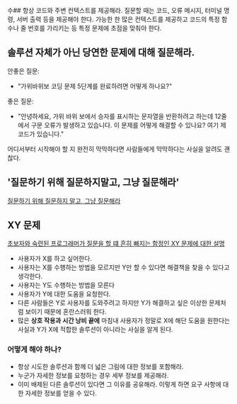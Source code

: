 수## 항상 코드와 주변 컨텍스트를  제공해라.
질문할 때는 코드, 오류 메시지, 터미널 명령, 서버 출력 등을 제공해야 한다.
가능한 한 많은 컨텍스트를 제공하고 코드의 특정 함수나 줄 번호를 가리키는 등 특정 문제에 초점을 맞춰야 한다.

## 솔루션 자체가 아닌 당연한 문제에 대해 질문해라.

안좋은 질문:
- "가위바위보 코딩 문제 5단계를 완료하려면 어떻게 하나요?"

좋은 질문:
- "안녕하세요, 가위 바위 보에서 승자를 표시하는 문자열을 반환하려고 하는데 12줄에서 구문 오류가 발생하고 있습니다. 이 문제를 어떻게 해결할 수 있나요? 여기 제 코드가 있습니다."

어디서부터 시작해야 할 지 완전히 막막하다면 사람들에게 막막하다는 사실을 알려도 괜찮다.

## '질문하기 위해 질문하지말고, 그냥 질문해라'
[질문하기 위해 질문하지 말고, 그냥 질문해라](https://dontasktoask.com/)

## XY 문제
[초보자와 숙련된 프로그래머가 질문을 할 떄 흔히 빠지는 함정인 XY 문제에 대한 설명](https://xyproblem.info/)

- 사용자가 X를 하고 싶어한다.
- 사용자는 X를 수행하는 방법을 모르지만 Y만 할 수 있다면 해결책을 찾을 수 있다고 생각한다.
- 사용자는 Y도 수행하는 방법을 모른다
- 사용자가 Y에 대한 도움을 요청한다.
- 다른 사람들은 Y로 사용자를 도와주려고 하지만 Y가 해결하고 싶은 이상한 문제처럼 보이기 때문에 혼란스러워 한다.
- 많은 **상호 작용과 시간 낭비 끝에** 마침내 사용자가 정말로 X에 해단 도움을 원한다는 사실과 Y가 X에 적합한 솔루션이 아니라는 사실을 알게 된다.

### 어떻게 해야 하나?
- 항상 시도한 솔루션과 함께 더 넓은 그림에 대한 정보를 포함해라.
- 누군가 자세한 정보를 요청하는 경우 세부 정보를 제공해라.
- 이미 배제된 다른 솔루션이 있다면 그 이유를 공유해라. 이렇게 하면 요구 사항에 대한 자세한 정보를 얻을 수 있다.